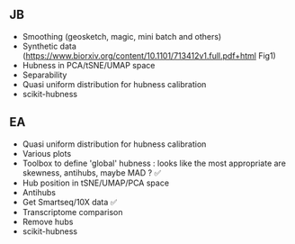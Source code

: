 JB
---------
- Smoothing (geosketch, magic, mini batch and others)
- Synthetic data (https://www.biorxiv.org/content/10.1101/713412v1.full.pdf+html Fig1)
- Hubness in PCA/tSNE/UMAP space
- Separability
- Quasi uniform distribution for hubness calibration
- scikit-hubness

EA
---------
- Quasi uniform distribution for hubness calibration
- Various plots
- Toolbox to define 'global' hubness : looks like the most appropriate are skewness, antihubs, maybe MAD ?
:white_check_mark:
- Hub position in tSNE/UMAP/PCA space
- Antihubs
- Get Smartseq/10X data
:white_check_mark:
- Transcriptome comparison
- Remove hubs
- scikit-hubness
